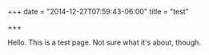 +++
date = "2014-12-27T07:59:43-06:00"
title = "test"

+++

Hello. This is a test page. Not sure what it's about, though.